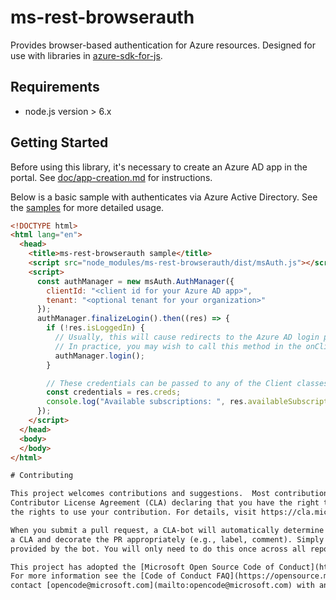 # ms-rest-browserauth

Provides browser-based authentication for Azure resources. Designed for use with libraries in [azure-sdk-for-js](https://github.com/Azure/azure-sdk-for-js).

## Requirements

- node.js version > 6.x

## Getting Started
Before using this library, it's necessary to create an Azure AD app in the portal. See [doc/app-creation.md](doc/app-creation.md) for instructions.

Below is a basic sample with authenticates via Azure Active Directory. See the [samples](samples) for more detailed usage.

```html
<!DOCTYPE html>
<html lang="en">
  <head>
    <title>ms-rest-browserauth sample</title>
    <script src="node_modules/ms-rest-browserauth/dist/msAuth.js"></script>
    <script>
      const authManager = new msAuth.AuthManager({
        clientId: "<client id for your Azure AD app>",
        tenant: "<optional tenant for your organization>"
      });
      authManager.finalizeLogin().then((res) => {
        if (!res.isLoggedIn) {
          // Usually, this will cause redirects to the Azure AD login page.
          // In practice, you may wish to call this method in the onClick for a login button on the page.
          authManager.login();
        }

        // These credentials can be passed to any of the Client classes provided in azure-sdk-for-js to authenticate
        const credentials = res.creds;
        console.log("Available subscriptions: ", res.availableSubscriptions);
      });
    </script>
  </head>
  <body>
  </body>
</html>

# Contributing

This project welcomes contributions and suggestions.  Most contributions require you to agree to a
Contributor License Agreement (CLA) declaring that you have the right to, and actually do, grant us
the rights to use your contribution. For details, visit https://cla.microsoft.com.

When you submit a pull request, a CLA-bot will automatically determine whether you need to provide
a CLA and decorate the PR appropriately (e.g., label, comment). Simply follow the instructions
provided by the bot. You will only need to do this once across all repos using our CLA.

This project has adopted the [Microsoft Open Source Code of Conduct](https://opensource.microsoft.com/codeofconduct/).
For more information see the [Code of Conduct FAQ](https://opensource.microsoft.com/codeofconduct/faq/) or
contact [opencode@microsoft.com](mailto:opencode@microsoft.com) with any additional questions or comments.
